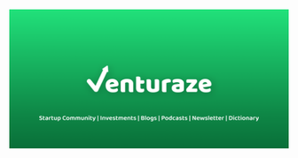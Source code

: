 <h1 align="center">
  <img
      alt="Venturaze logo"
      src="/profile/banner-v2.png"
    />
</h1>
